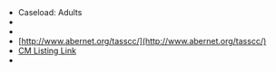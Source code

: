 
## 

- Caseload: Adults 
- <i class="fa fa-phone"></i> 
- <i class="fa fa-envelope"></i> <a href="mailto:"></a>
- <i class="fa fa-home"></i> [http://www.abernet.org/tasscc/](http://www.abernet.org/tasscc/)
- [CM Listing Link]()
- 
